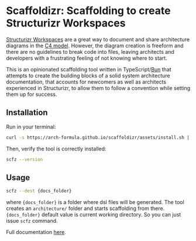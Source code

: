 # Scaffoldizr: Scaffolding to create Structurizr Workspaces

[Structurizr Workspaces](https://docs.structurizr.com/workspaces) are a great way to document and share architecture diagrams in the [C4 model](https://c4model.com/). However, the diagram creation is freeform and there are no guidelines to break code into files, leaving architects and developers with a frustrating feeling of not knowing where to start.

This is an opinionated scaffolding tool written in TypeScript/[Bun](https://bun.sh/) that attempts to create the building blocks of a solid system architecture documentation, that accounts for newcomers as well as architects experienced in Structurizr, to allow them to follow a convention while setting them up for success.

## Installation

Run in your terminal:

```bash
curl -s https://arch-formula.github.io/scaffoldizr/assets/install.sh | sh
```

Then, verify the tool is correctly installed:

```bash
scfz --version
```

## Usage

```bash
scfz --dest {docs_folder}
```

where `{docs_folder}` is a folder where dsl files will be generated. The tool creates an `architecture/` folder and starts scaffolding from there. `{docs_folder}` default value is current working directory. So you can just issue `scfz` command.

Full documentation [here](https://arch-formula.github.io/scaffoldizr/).
